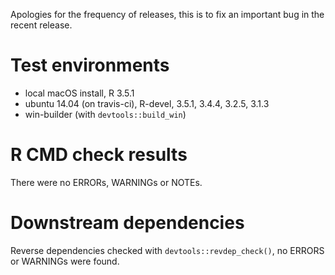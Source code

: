 Apologies for the frequency of releases, this is to fix an important bug in the recent release.

# Test environments

* local macOS install, R 3.5.1
* ubuntu 14.04 (on travis-ci), R-devel, 3.5.1, 3.4.4, 3.2.5, 3.1.3
* win-builder (with `devtools::build_win`)

# R CMD check results

There were no ERRORs, WARNINGs or NOTEs.

# Downstream dependencies

Reverse dependencies checked with `devtools::revdep_check()`, no ERRORS or WARNINGs were found.
